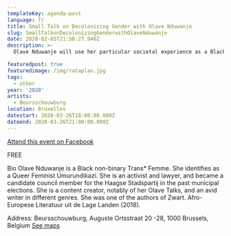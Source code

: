 ```yaml
---
templateKey: agenda-post
language: fr
title: Small Talk on Decolonizing Gender with Olave Nduwanje
slug: SmallTalkonDecolonizingGenderwithOlaveNduwanje
date: 2020-02-05T21:50:27.946Z
description: >-
  Olave Nduwanje will use her particular societal experience as a Black non-binary Trans* Femme originating from a country historically colonized by Belgium, to lead a  discussion during which she will elaborate and also engage with the audience on the impact of colonization on the social concept of gender, and how it interacts intersectionally with the social construct of race.

featuredpost: true
featuredimage: /img/rataplan.jpg
tags:
  - other
year: '2020'
artists:
  - Beursschouwburg
location: Bruxelles
datestart: 2020-03-26T18:00:00.000Z
dateend: 2020-03-26T21:00:00.000Z
---
```

[Attend this event on Facebook](https://www.facebook.com/events/194528324971950/)

FREE

Bio
Olave Nduwanje is a Black non-binary Trans* Femme. She identifies as a Queer Feminist Umurundikazi. She is an activist and lawyer, and became a candidate council member for the Haagse Stadspartij in the past municipal elections. She is a content creator, notably of her Olave Talks, and an avid writer in different genres. She was one of the authors of Zwart. Afro-Europese Literatuur uit de Lage Landen (2018).

Address: Beursschouwburg, Auguste Ortsstraat 20 -28, 1000 Brussels, Belgium [See maps](https://goo.gl/maps/DhBu8cak4gTzckgZA)
